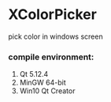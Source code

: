 # XColorPicker
pick color in windows screen

### compile environment:
1. Qt 5.12.4
2. MinGW 64-bit
3. Win10 Qt Creator
